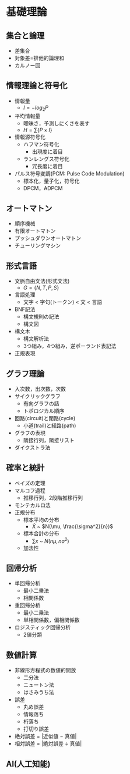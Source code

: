 # 基礎理論

## 集合と論理

- 差集合
- 対象差=排他的論理和
- カルノー図

## 情報理論と符号化

- 情報量
  - $I=-log_2P$
- 平均情報量
  - 曖昧さ，予測しにくさを表す
  - $H=\sum\{P×I\}$
- 情報源符号化
  - ハフマン符号化
    - 出現度に着目
  - ランレングス符号化
    - 冗長度に着目
- パルス符号変調(PCM: Pulse Code Modulation)
  - 標本化，量子化，符号化
  - DPCM，ADPCM

## オートマトン

- 順序機械
- 有限オートマトン
- プッシュダウンオートマトン
- チューリングマシン

## 形式言語

- 文脈自由文法(形式文法)
  - $G=\{N, T, P, S\}$
- 言語処理
  - 文字 < 字句(トークン) < 文 < 言語
- BNF記法
  - 構文規則の記法
  - 構文図
- 構文木
  - 構文解析法
  - 3つ組み，4つ組み，逆ポーランド表記法
- 正規表現

## グラフ理論

- 入次数，出次数，次数
- サイクリックグラフ
  - 有向グラフの話
  - トポロジカル順序
- 回路(circuit)と閉路(cycle)
  - 小道(trail)と経路(path)
- グラフの表現
  - 隣接行列，隣接リスト
- ダイクストラ法

## 確率と統計

- ベイズの定理
- マルコフ過程
  - 推移行列，2段階推移行列
- モンテカルロ法
- 正規分布
  - 標本平均の分布
    - $\bar{X}$ ~ $N(\mu, \frac{\sigma^2}{n})$
  - 標本合計の分布
    - $\sum x$ ~ $N(n\mu, n\sigma^2)$
  - 加法性

## 回帰分析

- 単回帰分析
  - 最小二乗法
  - 相関係数
- 重回帰分析
  - 最小二乗法
  - 単相関係数，偏相関係数
- ロジスティック回帰分析
  - 2値分類

## 数値計算

- 非線形方程式の数値的開放
  - 二分法
  - ニュートン法
  - はさみうち法
- 誤差
  - 丸め誤差
  - 情報落ち
  - 桁落ち
  - 打切り誤差
- 絶対誤差 $=$ |近似値 $-$ 真値|
- 相対誤差 $=$ |絶対誤差 $÷$ 真値|

## AI(人工知能)
